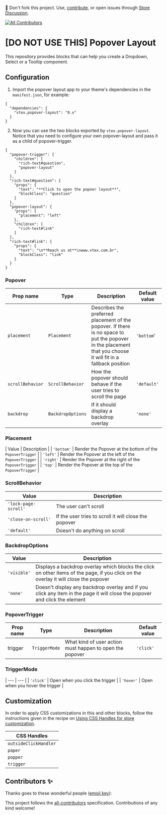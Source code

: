 📢 Don't fork this project. Use, [contribute](https://github.com/vtex-apps/popover-layout), or open issues through [Store Discussion](https://github.com/vtex-apps/store-discussion).
<!-- ALL-CONTRIBUTORS-BADGE:START - Do not remove or modify this section -->
[![All Contributors](https://img.shields.io/badge/all_contributors-0-orange.svg?style=flat-square)](#contributors-)
<!-- ALL-CONTRIBUTORS-BADGE:END -->

# [DO NOT USE THIS] Popover Layout

This repository provides blocks that can help you create a Dropdown, Select or a Tooltip component.

## Configuration

1. Import the popover layout app to your theme's dependencies in the `manifest.json`, for example:

```jsonc
{
  "dependencies": {
    "vtex.popover-layout": "0.x"
  }
}
```

2. Now you can use the two blocks exported by `vtex.popover-layout`. Notice that you need to configure your own popover-layout and pass it as a child of popover-trigger.

```jsonc
{
  "popover-trigger": {
    "children": [
      "rich-text#question",
      "popover-layout"    
    ]
  },
  "rich-text#question": {
    "props": {
      "text": "**Click to open the popoer layout**",
      "blockClass": "question"
    }
  },
  "popover-layout": {
    "props": {
      "placement": "left"
    },
    "children": [
      "rich-text#link"
    ]
  },
  "rich-text#link": {
    "props": {
      "text": "\n**Reach us at**\nwww.vtex.com.br",
      "blockClass": "link"
    }
  }
}
```

### Popover

| Prop name | Type | Description | Default value |
| --- | --- | --- | --- |
| `placement` | `Placement` | Describes the preferred placement of the popover. If there is no space to put the popover in the placement that you choose it will fit in a fallback position | `'bottom`' |
| `scrollBehavior` | `ScrollBehavior` | How the popover should behave if the user tries to scroll the page | `'default'` |
| `backdrop` | `BackdropOptions` | If it should display a backdrop overlay | `'none'` |

### Placement

| Value | Description |
| `'bottom'` | Render the Popover at the bottom of the `PopoverTrigger` |
| `'left'` | Render the Popover at the left of the `PopoverTrigger` |
| `'right'` | Render the Popover at the right of the `PopoverTrigger` |
| `'top'` | Render the Popover at the top of the `PopoverTrigger` |

### ScrollBehavior

| Value | Description |
| --- | --- |
| `'lock-page-scroll'` | The user can't scroll |
| `'close-on-scroll'` | If the user tries to scroll it will close the popover |
| `'default'` | Doesn't do anything on scroll |

### BackdropOptions

| Value | Description |
| --- | --- |
| `'visible'` | Displays a backdrop overlay which blocks the click on other items of the page, if you click on the overlay it will close the popover |
| `'none'` | Doesn't display any backdrop overlay and if you click any item in the page it will close the popover and click the element |

### PopoverTrigger

| Prop name | Type | Description | Default value |
| --- | --- | --- | --- |
| trigger | `TriggerMode` | What kind of user action must happen to open the popover | `'click'` |

### TriggerMode
| --- | --- |
| `'click'` | Open when you click the trigger |
| `'hover'` | Open when you hover the trigger | 

## Customization

In order to apply CSS customizations in this and other blocks, follow the instructions given in the recipe on [Using CSS Handles for store customization](https://vtex.io/docs/recipes/style/using-css-handles-for-store-customization).

| CSS Handles |
| --- |
| `outsideClickHandler` |
| `paper` |
| `popper` |
| `trigger` |

## Contributors ✨

Thanks goes to these wonderful people ([emoji key](https://allcontributors.org/docs/en/emoji-key)):

<!-- ALL-CONTRIBUTORS-LIST:START - Do not remove or modify this section -->
<!-- prettier-ignore-start -->
<!-- markdownlint-disable -->
<!-- markdownlint-enable -->
<!-- prettier-ignore-end -->
<!-- ALL-CONTRIBUTORS-LIST:END -->

This project follows the [all-contributors](https://github.com/all-contributors/all-contributors) specification. Contributions of any kind welcome!
